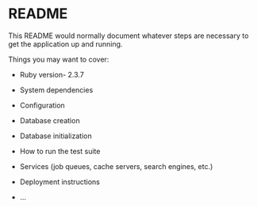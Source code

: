 # README

This README would normally document whatever steps are necessary to get the
application up and running.

Things you may want to cover:

* Ruby version- 2.3.7

* System dependencies

* Configuration

* Database creation

* Database initialization

* How to run the test suite

* Services (job queues, cache servers, search engines, etc.)

* Deployment instructions

* ...
